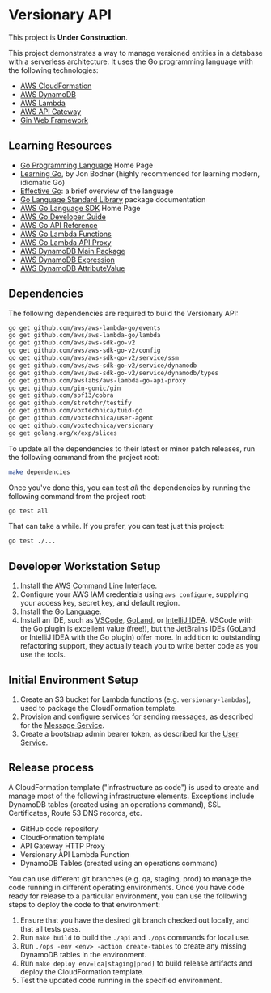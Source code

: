 # Versionary API

This project is **Under Construction**.

This project demonstrates a way to manage versioned entities in a database with a serverless architecture.
It uses the Go programming language with the following technologies:

* [AWS CloudFormation](https://aws.amazon.com/cloudformation/)
* [AWS DynamoDB](https://aws.amazon.com/dynamodb/)
* [AWS Lambda](https://aws.amazon.com/lambda/)
* [AWS API Gateway](https://aws.amazon.com/api-gateway/)
* [Gin Web Framework](https://gin-gonic.com/)

## Learning Resources

* [Go Programming Language](https://go.dev/) Home Page
* [Learning Go](https://learning.oreilly.com/library/view/learning-go/9781492077206/), by Jon Bodner (highly
  recommended for learning modern, idiomatic Go)
* [Effective Go](https://golang.org/doc/effective_go): a brief overview of the language
* [Go Language Standard Library](https://pkg.go.dev/std) package documentation
* [AWS Go Language SDK](https://aws.amazon.com/sdk-for-go/) Home Page
* [AWS Go Developer Guide](https://aws.github.io/aws-sdk-go-v2/docs/)
* [AWS Go API Reference](https://docs.aws.amazon.com/sdk-for-go/api/)
* [AWS Go Lambda Functions](https://docs.aws.amazon.com/lambda/latest/dg/lambda-golang.html)
* [AWS Go Lambda API Proxy](https://pkg.go.dev/github.com/awslabs/aws-lambda-go-api-proxy)
* [AWS DynamoDB Main Package](https://pkg.go.dev/github.com/aws/aws-sdk-go/service/dynamodb)
* [AWS DynamoDB Expression](https://pkg.go.dev/github.com/aws/aws-sdk-go-v2/feature/dynamodb/expression)
* [AWS DynamoDB AttributeValue](https://pkg.go.dev/github.com/aws/aws-sdk-go-v2/feature/dynamodb/attributevalue)

## Dependencies

The following dependencies are required to build the Versionary API:

```bash
go get github.com/aws/aws-lambda-go/events
go get github.com/aws/aws-lambda-go/lambda
go get github.com/aws/aws-sdk-go-v2
go get github.com/aws/aws-sdk-go-v2/config
go get github.com/aws/aws-sdk-go-v2/service/ssm
go get github.com/aws/aws-sdk-go-v2/service/dynamodb
go get github.com/aws/aws-sdk-go-v2/service/dynamodb/types
go get github.com/awslabs/aws-lambda-go-api-proxy
go get github.com/gin-gonic/gin
go get github.com/spf13/cobra
go get github.com/stretchr/testify
go get github.com/voxtechnica/tuid-go
go get github.com/voxtechnica/user-agent
go get github.com/voxtechnica/versionary
go get golang.org/x/exp/slices
```

To update all the dependencies to their latest or minor patch releases, run the following command from the project root:

```bash
make dependencies
```

Once you've done this, you can test *all* the dependencies by running the following command from the project root:

```bash
go test all
```

That can take a while. If you prefer, you can test just this project:

```bash
go test ./...
```

## Developer Workstation Setup

1. Install the [AWS Command Line Interface](https://docs.aws.amazon.com/cli/latest/userguide/cli-chap-install.html).
2. Configure your AWS IAM credentials using `aws configure`, supplying your access key, secret key, and default region.
3. Install the [Go Language](https://golang.org/doc/install).
4. Install an IDE, such as [VSCode](https://code.visualstudio.com/), [GoLand](https://www.jetbrains.com/go/),
   or [IntelliJ IDEA](http://www.jetbrains.com/idea/). VSCode with the Go plugin is excellent value (free!), but the
   JetBrains IDEs (GoLand or IntelliJ IDEA with the Go plugin) offer more. In addition to outstanding refactoring
   support, they actually teach you to write better code as you use the tools.

## Initial Environment Setup

1. Create an S3 bucket for Lambda functions (e.g. `versionary-lambdas`), used to package the CloudFormation template.
2. Provision and configure services for sending messages, as described for
   the [Message Service](./doc/MessageServiceSetup.md).
3. Create a bootstrap admin bearer token, as described for the [User Service](./doc/UserServiceSetup.md).

## Release process

A CloudFormation template ("infrastructure as code") is used to create and manage most of the following infrastructure
elements. Exceptions include DynamoDB tables (created using an operations command), SSL Certificates, Route 53 DNS
records, etc.

* GitHub code repository
* CloudFormation template
* API Gateway HTTP Proxy
* Versionary API Lambda Function
* DynamoDB Tables (created using an operations command)

You can use different git branches (e.g. qa, staging, prod) to manage the code running in different operating
environments. Once you have code ready for release to a particular environment, you can use the following steps
to deploy the code to that environment:

1. Ensure that you have the desired git branch checked out locally, and that all tests pass.
2. Run `make build` to build the `./api` and `./ops` commands for local use.
3. Run `./ops -env <env> -action create-tables` to create any missing DynamoDB tables in the environment.
4. Run `make deploy env=[qa|staging|prod]` to build release artifacts and deploy the CloudFormation template.
5. Test the updated code running in the specified environment.
